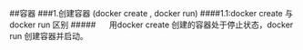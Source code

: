 ##容器
###1.创建容器 (docker create , docker run)
####1.1:docker create 与 docker run 区别
#####&nbsp;&nbsp;&nbsp;&nbsp;&nbsp;&nbsp;用docker create 创建的容器处于停止状态，docker run 创建容器并启动。